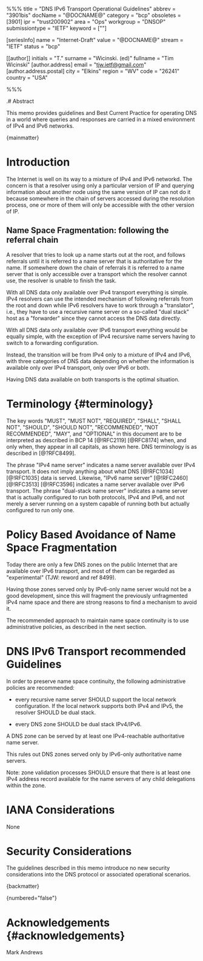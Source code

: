 
%%%
title = "DNS IPv6 Transport Operational Guidelines"
abbrev = "3901bis"
docName = "@DOCNAME@"
category = "bcp"
obsoletes = [3901]
ipr = "trust200902"
area = "Ops"
workgroup = "DNSOP"
submissiontype = "IETF"
keyword = [""]

[seriesInfo]
name = "Internet-Draft"
value = "@DOCNAME@"
stream = "IETF"
status = "bcp"

[[author]]
initials = "T."
surname = "Wicinski. (ed)"
fullname = "Tim Wicinski"
  [author.address]
  email = "tjw.ietf@gmail.com"
  [author.address.postal]
  city = "Elkins"
  region = "WV"
  code = "26241"
  country = "USA"


%%%

.# Abstract


This memo provides guidelines and Best Current Practice for operating
DNS in a world where queries and responses are carried in a mixed
environment of IPv4 and IPv6 networks.

{mainmatter}


# Introduction

The Internet is well on its way to a mixture of IPv4 and IPv6 networkd.
The concern is that a resolver using only a particular
version of IP and querying information about another node using the
same version of IP can not do it because somewhere in the chain of
servers accessed during the resolution process, one or more of them
will only be accessible with the other version of IP.

## Name Space Fragmentation: following the referral chain

A resolver that tries to look up a name starts out at the root, and
follows referrals until it is referred to a name server that is
authoritative for the name.  If somewhere down the chain of referrals
it is referred to a name server that is only accessible over a
transport which the resolver cannot use, the resolver is unable to
finish the task.

With all DNS data only available over IPv4 transport everything is
simple.  IPv4 resolvers can use the intended mechanism of following
referrals from the root and down while IPv6 resolvers have to work
through a "translator", i.e., they have to use a recursive name
server on a so-called "dual stack" host as a "forwarder" since they
cannot access the DNS data directly.

With all DNS data only available over IPv6 transport everything would
be equally simple, with the exception of IPv4 recursive name servers
having to switch to a forwarding configuration.

Instead, the transition will be from IPv4 only to a mixture
of IPv4 and IPv6, with three categories of DNS data depending on
whether the information is available only over IPv4 transport, only
over IPv6 or both.

Having DNS data available on both transports is the optimal situation.


# Terminology {#terminology}

The key words "MUST", "MUST NOT", "REQUIRED", "SHALL", "SHALL NOT", "SHOULD",
"SHOULD NOT", "RECOMMENDED", "NOT RECOMMENDED", "MAY", and "OPTIONAL" in this
document are to be interpreted as described in BCP 14 [@!RFC2119] [@RFC8174]
when, and only when, they appear in all capitals, as shown here.
DNS terminology is as described in [@?RFC8499].

The phrase "IPv4 name server" indicates a name server available over
IPv4 transport.  It does not imply anything about what DNS 
[@!RFC1034] [@!RFC1035] data
is served.  Likewise, "IPv6  name server" 
[@!RFC2460] [@!RFC3513] [@!RFC3596]  indicates a name
server available over IPv6 transport.  The phrase "dual-stack name
server" indicates a name server that is actually configured to run
both protocols, IPv4 and IPv6, and not merely a server running on a
system capable of running both but actually configured to run only
one.

# Policy Based Avoidance of Name Space Fragmentation

Today there are only a few DNS zones on the public Internet that
are available over IPv6 transport, and most of them can be regarded
as "experimental" (TJW: reword and ref 8499).  


Having those zones served only by IPv6-only name server would not be
a good development, since this will fragment the previously
unfragmented IPv4 name space and there are strong reasons to find a
mechanism to avoid it.

The recommended approach to maintain name space continuity is to use
administrative policies, as described in the next section.

# DNS IPv6 Transport recommended Guidelines

In order to preserve name space continuity, the following
administrative policies are recommended:

  *  every recursive name server SHOULD support the local network
configuration.  If the local network supports both IPv4 and IPv5,
the resolver SHOULD be dual stack.


  * every DNS zone SHOULD be dual stack IPv4/IPv6. 
  
  A DNS zone can be served by at least one IPv4-reachable
authoritative name server.

 This rules out DNS zones served only by IPv6-only authoritative
 name servers.

Note: zone validation processes SHOULD ensure that there is at least
one IPv4 address record available for the name servers of any child
delegations within the zone.

# IANA Considerations

None

# Security Considerations

The guidelines described in this memo introduce no new security
considerations into the DNS protocol or associated operational
scenarios.

{backmatter}

{numbered="false"}

# Acknowledgements {#acknowledgements}

Mark Andrews
